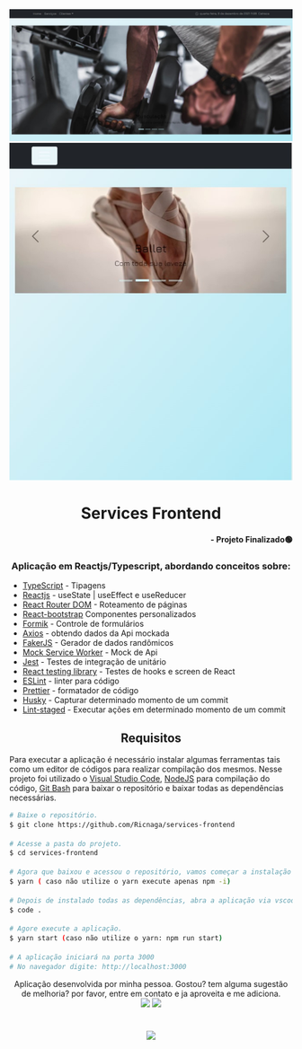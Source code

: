 <div align="center">
  <img src="./cover.jpg" />
  <img src="./mobile.jpg" />
</div>

# <div align="center"> Services Frontend </div>

#### <div align="right">- Projeto Finalizado🟢 <div>

### <div align="center"> Aplicação em Reactjs/Typescript, abordando conceitos sobre: </div>
- [TypeScript](https://www.typescriptlang.org/) - Tipagens
- [Reactjs](https://pt-br.reactjs.org/) - useState | useEffect e useReducer
- [React Router DOM](https://reactrouter.com/docs/en/v6/getting-started/overview) - Roteamento de páginas
- [React-bootstrap](https://react-bootstrap.github.io/) Componentes personalizados
- [Formik](https://formik.org/docs/overview) - Controle de formulários
- [Axios](https://axios-http.com/docs/intro) - obtendo dados da Api mockada
- [FakerJS](https://fakerjs.dev/) - Gerador de dados randômicos
- [Mock Service Worker](https://mswjs.io/) - Mock de Api
- [Jest](https://jestjs.io/pt-BR/) - Testes de integração de unitário
- [React testing library](https://testing-library.com/docs/react-testing-library/intro/) - Testes de hooks e screen de React
- [ESLint](https://eslint.org/) - linter para código
- [Prettier](https://prettier.io/) - formatador de código
- [Husky](https://typicode.github.io/husky/#/) - Capturar determinado momento de um commit
- [Lint-staged](https://github.com/okonet/lint-staged) - Executar ações em determinado momento de um commit

## <div align="center">Requisitos</div>
Para executar a aplicação é necessário instalar algumas ferramentas tais como um editor de códigos para realizar compilação dos mesmos. Nesse projeto foi utilizado o [Visual Studio Code](https://code.visualstudio.com/), [NodeJS](https://nodejs.org/en/) para compilação do código, [Git Bash](https://gitforwindows.org/) para baixar o repositório e baixar todas as dependências necessárias.

```bash
# Baixe o repositório.
$ git clone https://github.com/Ricnaga/services-frontend

# Acesse a pasta do projeto.
$ cd services-frontend

# Agora que baixou e acessou o repositório, vamos começar a instalação das dependências.
$ yarn ( caso não utilize o yarn execute apenas npm -i)

# Depois de instalado todas as dependências, abra a aplicação via vscode
$ code .

# Agore execute a aplicação.
$ yarn start (caso não utilize o yarn: npm run start)

# A aplicação iniciará na porta 3000
# No navegador digite: http://localhost:3000
```

<div align="center">Aplicação desenvolvida por minha pessoa.
Gostou? tem alguma sugestão de melhoria? por favor, entre em contato e ja aproveita e me adiciona.<br>
<a href="https://www.linkedin.com/in/ricardo-nagatomy"><img src="https://img.shields.io/badge/-RicardoNaga-blue?style=flat-square&logo=Linkedin&logoColor=white"></a>
<a href="https://app.rocketseat.com.br/me/ricardo-nagatomy"><img src="https://img.shields.io/badge/-Rocketseat-000?style=flat-square&logo=&logoColor=white"></a>
</div>

#
<div align="center"> <img src="https://img.shields.io/github/license/Ricnaga/lacademi-frontend?color=purple&style=for-the-badge"/> </div>
